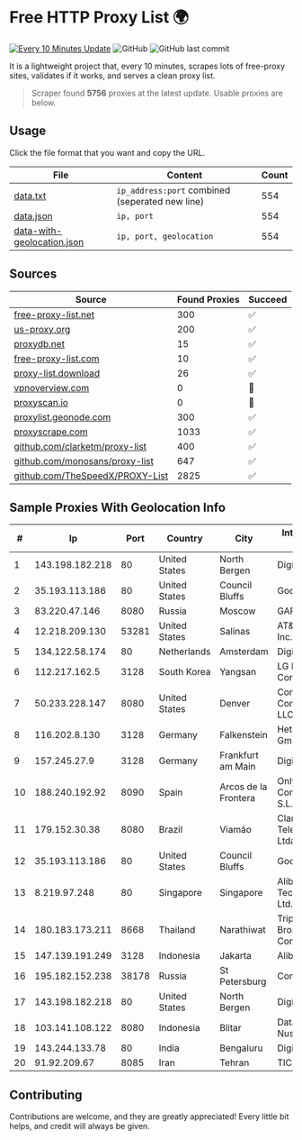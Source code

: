 
# Free HTTP Proxy List 🌍

[![Every 10 Minutes Update](https://github.com/mertguvencli/http-proxy-list/actions/workflows/main.yml/badge.svg?branch=main)](https://github.com/mertguvencli/http-proxy-list/actions/workflows/main.yml)
![GitHub](https://img.shields.io/github/license/mertguvencli/http-proxy-list)
![GitHub last commit](https://img.shields.io/github/last-commit/mertguvencli/http-proxy-list)

It is a lightweight project that, every 10 minutes, scrapes lots of free-proxy sites, validates if it works, and serves a clean proxy list.


> Scraper found **5756** proxies at the latest update. Usable proxies are below.

## Usage

Click the file format that you want and copy the URL.


|File|Content|Count|
|----|-------|-----|
|[data.txt](https://raw.githubusercontent.com/mertguvencli/http-proxy-list/main/proxy-list/data.txt)|`ip_address:port` combined (seperated new line)|554|
|[data.json](https://raw.githubusercontent.com/mertguvencli/http-proxy-list/main/proxy-list/data.json)|`ip, port`|554|
|[data-with-geolocation.json](https://raw.githubusercontent.com/mertguvencli/http-proxy-list/main/proxy-list/data-with-geolocation.json)|`ip, port, geolocation`|554|

## Sources

|Source|Found Proxies|Succeed|
|------|-------------|-------|
|[free-proxy-list.net](https://free-proxy-list.net)|300|✅|
|[us-proxy.org](https://www.us-proxy.org)|200|✅|
|[proxydb.net](http://proxydb.net)|15|✅|
|[free-proxy-list.com](https://free-proxy-list.com/?page=&port=&type%5B%5D=http&type%5B%5D=https&up_time=0&search=Search)|10|✅|
|[proxy-list.download](https://www.proxy-list.download/HTTP)|26|✅|
|[vpnoverview.com](https://vpnoverview.com/privacy/anonymous-browsing/free-proxy-servers)|0|🚫|
|[proxyscan.io](https://www.proxyscan.io)|0|🚫|
|[proxylist.geonode.com](https://proxylist.geonode.com/api/proxy-list?limit=300&page=1&sort_by=lastChecked&sort_type=desc&protocols=http,https)|300|✅|
|[proxyscrape.com](https://api.proxyscrape.com/v2/?request=displayproxies&protocol=http&timeout=10000&country=all&ssl=all&anonymity=all)|1033|✅|
|[github.com/clarketm/proxy-list](https://raw.githubusercontent.com/clarketm/proxy-list/master/proxy-list-raw.txt)|400|✅|
|[github.com/monosans/proxy-list](https://raw.githubusercontent.com/monosans/proxy-list/main/proxies/http.txt)|647|✅|
|[github.com/TheSpeedX/PROXY-List](https://raw.githubusercontent.com/TheSpeedX/PROXY-List/master/http.txt)|2825|✅|


## Sample Proxies With Geolocation Info

|#|Ip|Port|Country|City|Internet Service Provider|
|-|--|----|-------|----|-------------------------|
|1|143.198.182.218|80|United States|North Bergen|DigitalOcean, LLC|
|2|35.193.113.186|80|United States|Council Bluffs|Google LLC|
|3|83.220.47.146|8080|Russia|Moscow|GARS|
|4|12.218.209.130|53281|United States|Salinas|AT&T Services, Inc.|
|5|134.122.58.174|80|Netherlands|Amsterdam|DigitalOcean, LLC|
|6|112.217.162.5|3128|South Korea|Yangsan|LG DACOM Corporation|
|7|50.233.228.147|8080|United States|Denver|Comcast Cable Communications, LLC|
|8|116.202.8.130|3128|Germany|Falkenstein|Hetzner Online GmbH|
|9|157.245.27.9|3128|Germany|Frankfurt am Main|DigitalOcean, LLC|
|10|188.240.192.92|8090|Spain|Arcos de la Frontera|Onlycable Comunicaciones S.L.|
|11|179.152.30.38|8080|Brazil|Viamão|Claro NXT Telecomunicacoes Ltda|
|12|35.193.113.186|80|United States|Council Bluffs|Google LLC|
|13|8.219.97.248|80|Singapore|Singapore|Alibaba (US) Technology Co., Ltd.|
|14|180.183.173.211|8668|Thailand|Narathiwat|Triple T Broadband Public Company Limited|
|15|147.139.191.249|3128|Indonesia|Jakarta|Alibaba.com LLC|
|16|195.182.152.238|38178|Russia|St Petersburg|Comlink ISP|
|17|143.198.182.218|80|United States|North Bergen|DigitalOcean, LLC|
|18|103.141.108.122|8080|Indonesia|Blitar|Data Buana Nusantara|
|19|143.244.133.78|80|India|Bengaluru|DigitalOcean, LLC|
|20|91.92.209.67|8085|Iran|Tehran|TIC|



## Contributing

Contributions are welcome, and they are greatly appreciated! Every
little bit helps, and credit will always be given.

